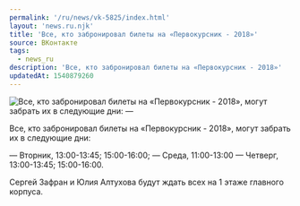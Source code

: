 ```yaml
---
permalink: '/ru/news/vk-5825/index.html'
layout: 'news.ru.njk'
title: 'Все, кто забронировал билеты на «Первокурсник - 2018»'
source: ВКонтакте
tags:
  - news_ru
description: 'Все, кто забронировал билеты на «Первокурсник - 2018»'
updatedAt: 1540879260
---
```

![Все, кто забронировал билеты на «Первокурсник - 2018», могут забрать их в следующие дни: —](https://sun9-53.userapi.com/impf/c851324/v851324613/32da0/a11Vit9FTfs.jpg?size=960x720&quality=96&proxy=1&sign=b2d09d7528726374342d0fa1baa59880&c_uniq_tag=vQhFb1arQFgww1lZe96XyqTUZ5ocGHN7o2KTq48mYZ4&type=album)

Все, кто забронировал билеты на «Первокурсник - 2018», могут забрать их в следующие дни:

— Вторник, 13:00-13:45; 15:00-16:00;
— Среда, 11:00-13:00
— Четверг, 13:00-13:45; 15:00-16:00.

Сергей Зафран и Юлия Алтухова будут ждать всех на 1 этаже главного корпуса.
